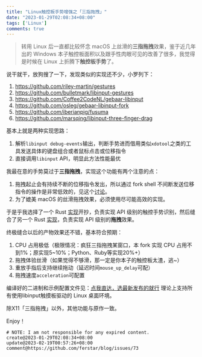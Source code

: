 ```yaml
---
title: "Linux触控板手势增强之「三指拖拽」"
date: "2023-01-29T02:08:34+08:00"
tags: ['Linux']
comments: true
---
```


> 转用 Linux 后一直都比较怀念 macOS 上丝滑的**三指拖拽**效果，鉴于近几年出的 Windows 本子触控板面积以及跟手性肉眼可见的改善了很多，我觉得是时候在 Linux 上折腾下**触控板手势**了。

说干就干，放狗搜了一下，发现类似的实现还不少，小罗列下：

1. https://github.com/riley-martin/gestures
2. https://github.com/bulletmark/libinput-gestures
3. https://github.com/Coffee2CodeNL/gebaar-libinput
4. https://github.com/osleg/gebaar-libinput-fork
5. https://github.com/iberianpig/fusuma
6. https://github.com/marsqing/libinput-three-finger-drag

基本上就是两种实现思路：

1. 解析`libinput debug-events`输出，判断手势进而借用类似`xdotool`之类的工具发送具体的键盘组合或者鼠标点击或位移指令
2. 直接调用`libinput` API，明显此方法性能最优

我最在意的手势莫过于**三指拖拽**，实现这个功能有两个注意的点：

1. 拖拽起止会有持续不断的位移指令发出，所以通过 fork shell 不间断发送位移指令的操作是非常低效的，见这个[讨论](https://github.com/riley-martin/gestures/discussions/6)。
2. 为了媲美 macOS 的丝滑拖拽效果，必须使用尽可能高效的实现。

于是乎我选择了一个 Rust [实现](https://github.com/riley-martin/gestures)开抄，负责实现 API 级别的触控手势识别，然后缝合了另一个 Rust [实现](https://github.com/marsqing/libinput-three-finger-drag)，负责实现 API 级别的**拖拽**效果。

终极缝合以后的产物效果还不错，基本符合预期：

1. CPU 占用极低（极限情况：疯狂三指拖拽某窗口，本 fork 实现 CPU 占用不到1%；原实现5~10%；Python、Ruby等实现20%+）
2. 拖拽体验丝滑（如果觉得不够滑，那一定是你本子的触控板太渣，逃~）
3. 重放手指后支持继续拖动（延迟时间`mouse_up_delay`可配）
4. 拖拽速度`acceleration`可配置

编译好的二进制和示例配置文件见：[点我直达，选最新发布的就行](https://github.com/ferstar/gestures/releases) 理论上支持所有使用libinput触摸板驱动的 Linux 桌面环境。

除X11「三指拖拽」以外，其他功能与原作一致。

Enjoy！



```
# NOTE: I am not responsible for any expired content.
create@2023-01-29T02:08:34+08:00
update@2023-02-19T00:57:26+08:00
comment@https://github.com/ferstar/blog/issues/73
```
